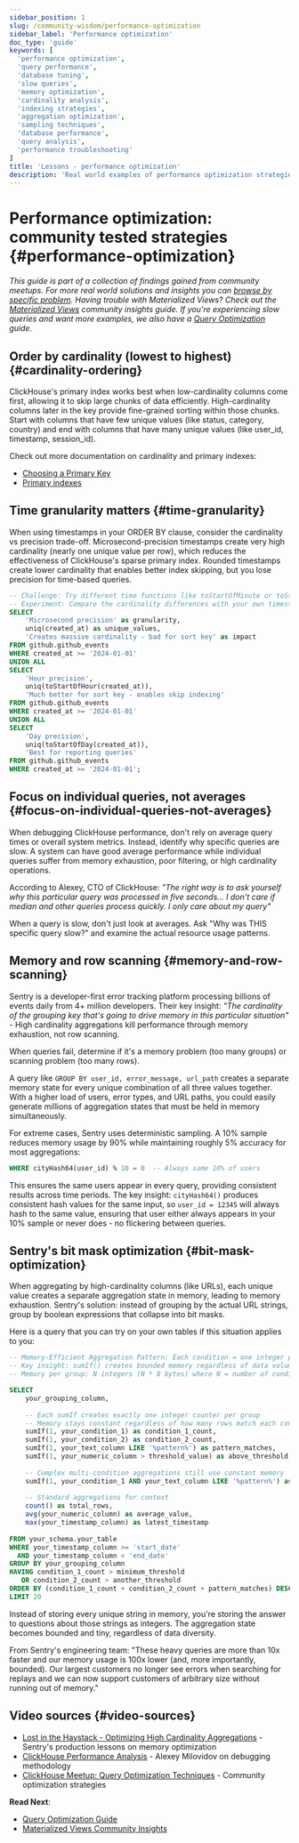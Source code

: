 ```yaml
---
sidebar_position: 1
slug: /community-wisdom/performance-optimization
sidebar_label: 'Performance optimization'
doc_type: 'guide'
keywords: [
  'performance optimization',
  'query performance',
  'database tuning',
  'slow queries',
  'memory optimization',
  'cardinality analysis',
  'indexing strategies',
  'aggregation optimization',
  'sampling techniques',
  'database performance',
  'query analysis',
  'performance troubleshooting'
]
title: 'Lessons - performance optimization'
description: 'Real world examples of performance optimization strategies'
---
```


# Performance optimization: community tested strategies {#performance-optimization}
*This guide is part of a collection of findings gained from community meetups. For more real world solutions and insights you can [browse by specific problem](./community-wisdom.md).*
*Having trouble with Materialized Views? Check out the [Materialized Views](./materialized-views.md) community insights guide.*
*If you're experiencing slow queries and want more examples, we also have a [Query Optimization](/optimize/query-optimization) guide.*

## Order by cardinality (lowest to highest) {#cardinality-ordering}
ClickHouse's primary index works best when low-cardinality columns come first, allowing it to skip large chunks of data efficiently. High-cardinality columns later in the key provide fine-grained sorting within those chunks. Start with columns that have few unique values (like status, category, country) and end with columns that have many unique values (like user_id, timestamp, session_id).

Check out more documentation on cardinality and primary indexes:
- [Choosing a Primary Key](/best-practices/choosing-a-primary-key)
- [Primary indexes](/primary-indexes)

## Time granularity matters {#time-granularity}
When using timestamps in your ORDER BY clause, consider the cardinality vs precision trade-off. Microsecond-precision timestamps create very high cardinality (nearly one unique value per row), which reduces the effectiveness of ClickHouse's sparse primary index. Rounded timestamps create lower cardinality that enables better index skipping, but you lose precision for time-based queries.

```sql runnable editable
-- Challenge: Try different time functions like toStartOfMinute or toStartOfWeek
-- Experiment: Compare the cardinality differences with your own timestamp data
SELECT 
    'Microsecond precision' as granularity,
    uniq(created_at) as unique_values,
    'Creates massive cardinality - bad for sort key' as impact
FROM github.github_events
WHERE created_at >= '2024-01-01'
UNION ALL
SELECT 
    'Hour precision',
    uniq(toStartOfHour(created_at)),
    'Much better for sort key - enables skip indexing'
FROM github.github_events
WHERE created_at >= '2024-01-01'
UNION ALL  
SELECT 
    'Day precision',
    uniq(toStartOfDay(created_at)),
    'Best for reporting queries'
FROM github.github_events
WHERE created_at >= '2024-01-01';
```

## Focus on individual queries, not averages {#focus-on-individual-queries-not-averages}

When debugging ClickHouse performance, don't rely on average query times or overall system metrics. Instead, identify why specific queries are slow. A system can have good average performance while individual queries suffer from memory exhaustion, poor filtering, or high cardinality operations.

According to Alexey, CTO of ClickHouse: *"The right way is to ask yourself why this particular query was processed in five seconds... I don't care if median and other queries process quickly. I only care about my query"*

When a query is slow, don't just look at averages. Ask "Why was THIS specific query slow?" and examine the actual resource usage patterns.

## Memory and row scanning {#memory-and-row-scanning}

Sentry is a developer-first error tracking platform processing billions of events daily from 4+ million developers. Their key insight: *"The cardinality of the grouping key that's going to drive memory in this particular situation"* - High cardinality aggregations kill performance through memory exhaustion, not row scanning.

When queries fail, determine if it's a memory problem (too many groups) or scanning problem (too many rows).

A query like `GROUP BY user_id, error_message, url_path` creates a separate memory state for every unique combination of all three values together. With a higher load of users, error types, and URL paths, you could easily generate millions of aggregation states that must be held in memory simultaneously.

For extreme cases, Sentry uses deterministic sampling. A 10% sample reduces memory usage by 90% while maintaining roughly 5% accuracy for most aggregations:

```sql
WHERE cityHash64(user_id) % 10 = 0  -- Always same 10% of users
```

This ensures the same users appear in every query, providing consistent results across time periods. The key insight: `cityHash64()` produces consistent hash values for the same input, so `user_id = 12345` will always hash to the same value, ensuring that user either always appears in your 10% sample or never does - no flickering between queries.

## Sentry's bit mask optimization {#bit-mask-optimization}

When aggregating by high-cardinality columns (like URLs), each unique value creates a separate aggregation state in memory, leading to memory exhaustion. Sentry's solution: instead of grouping by the actual URL strings, group by boolean expressions that collapse into bit masks.

Here is a query that you can try on your own tables if this situation applies to you:

```sql
-- Memory-Efficient Aggregation Pattern: Each condition = one integer per group
-- Key insight: sumIf() creates bounded memory regardless of data volume
-- Memory per group: N integers (N * 8 bytes) where N = number of conditions

SELECT 
    your_grouping_column,
    
    -- Each sumIf creates exactly one integer counter per group
    -- Memory stays constant regardless of how many rows match each condition
    sumIf(1, your_condition_1) as condition_1_count,
    sumIf(1, your_condition_2) as condition_2_count,
    sumIf(1, your_text_column LIKE '%pattern%') as pattern_matches,
    sumIf(1, your_numeric_column > threshold_value) as above_threshold,
    
    -- Complex multi-condition aggregations still use constant memory
    sumIf(1, your_condition_1 AND your_text_column LIKE '%pattern%') as complex_condition_count,
    
    -- Standard aggregations for context
    count() as total_rows,
    avg(your_numeric_column) as average_value,
    max(your_timestamp_column) as latest_timestamp
    
FROM your_schema.your_table
WHERE your_timestamp_column >= 'start_date' 
  AND your_timestamp_column < 'end_date'
GROUP BY your_grouping_column
HAVING condition_1_count > minimum_threshold 
   OR condition_2_count > another_threshold
ORDER BY (condition_1_count + condition_2_count + pattern_matches) DESC
LIMIT 20
```

Instead of storing every unique string in memory, you're storing the answer to questions about those strings as integers. The aggregation state becomes bounded and tiny, regardless of data diversity.

From Sentry's engineering team: "These heavy queries are more than 10x faster and our memory usage is 100x lower (and, more importantly, bounded). Our largest customers no longer see errors when searching for replays and we can now support customers of arbitrary size without running out of memory."

## Video sources {#video-sources}

- [Lost in the Haystack - Optimizing High Cardinality Aggregations](https://www.youtube.com/watch?v=paK84-EUJCA) - Sentry's production lessons on memory optimization
- [ClickHouse Performance Analysis](https://www.youtube.com/watch?v=lxKbvmcLngo) - Alexey Milovidov on debugging methodology
- [ClickHouse Meetup: Query Optimization Techniques](https://www.youtube.com/watch?v=JBomQk4Icjo) - Community optimization strategies

**Read Next**:
- [Query Optimization Guide](/optimize/query-optimization)
- [Materialized Views Community Insights](./materialized-views.md)